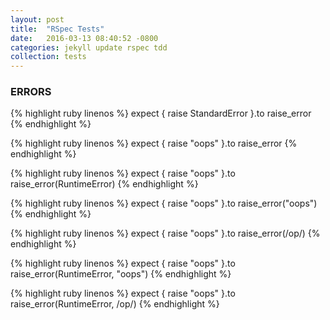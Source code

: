 ```yaml
---
layout: post
title:  "RSpec Tests"
date:   2016-03-13 08:40:52 -0800
categories: jekyll update rspec tdd
collection: tests
---
```


<a name="ERRORS"></a>

### ERRORS

<div class="test" data-clipboard-text="expect { raise StandardError }.to raise_error">

{% highlight ruby linenos %}
expect { raise StandardError }.to raise_error
{% endhighlight %}

</div>

<!-- ///////////////////////////////////////////////////// -->

<div class="test" data-clipboard-text="expect { raise 'oops' }.to raise_error">

{% highlight ruby linenos %}
expect { raise "oops" }.to raise_error
{% endhighlight %}

</div>

<!-- ///////////////////////////////////////////////////// -->

<div class="test" data-clipboard-text="expect { raise 'oops' }.to raise_error(RuntimeError)">

{% highlight ruby linenos %}
expect { raise "oops" }.to raise_error(RuntimeError)
{% endhighlight %}

</div>

<!-- ///////////////////////////////////////////////////// -->

<div class="test" data-clipboard-text="expect { raise 'oops' }.to raise_error('oops')">

{% highlight ruby linenos %}
expect { raise "oops" }.to raise_error("oops")
{% endhighlight %}

</div>

<!-- ///////////////////////////////////////////////////// -->

<div class="test" data-clipboard-text="expect { raise 'oops' }.to raise_error(/op/)">

{% highlight ruby linenos %}
expect { raise "oops" }.to raise_error(/op/)
{% endhighlight %}

</div>

<!-- ///////////////////////////////////////////////////// -->

<div class="test" data-clipboard-text="expect { raise 'oops' }.to raise_error(RuntimeError, 'oops')">

{% highlight ruby linenos %}
expect { raise "oops" }.to raise_error(RuntimeError, "oops")
{% endhighlight %}

</div>

<!-- ///////////////////////////////////////////////////// -->

<div class="test" data-clipboard-text="expect { raise 'oops' }.to raise_error(RuntimeError, /op/)">

{% highlight ruby linenos %}
expect { raise "oops" }.to raise_error(RuntimeError, /op/)
{% endhighlight %}

</div>

<!-- ///////////////////////////////////////////////////// -->

